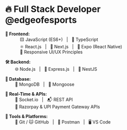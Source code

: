 # 🔥 Full Stack Developer @edgeofesports

**🚀 Frontend:**  
&nbsp;&nbsp;&nbsp;&nbsp;&nbsp;&nbsp;&nbsp;&nbsp;&nbsp;&nbsp;&nbsp;&nbsp;🟨 JavaScript (ES6+) &nbsp;&nbsp;|&nbsp;&nbsp; 🔷 TypeScript  
&nbsp;&nbsp;&nbsp;&nbsp;&nbsp;&nbsp;&nbsp;&nbsp;&nbsp;&nbsp;&nbsp;&nbsp;⚛️ React.js &nbsp;&nbsp;|&nbsp;&nbsp; 🧭 Next.js &nbsp;&nbsp;|&nbsp;&nbsp; 📱 Expo (React Native)  
&nbsp;&nbsp;&nbsp;&nbsp;&nbsp;&nbsp;&nbsp;&nbsp;&nbsp;&nbsp;&nbsp;&nbsp;🎨 Responsive UI/UX Principles

**🛠️ Backend:**  
&nbsp;&nbsp;&nbsp;&nbsp;&nbsp;&nbsp;&nbsp;&nbsp;🌐 Node.js &nbsp;&nbsp;|&nbsp;&nbsp; 🚂 Express.js &nbsp;&nbsp;|&nbsp;&nbsp; 🧭 NestJS

**💾 Database:**  
&nbsp;&nbsp;&nbsp;&nbsp;&nbsp;&nbsp;&nbsp;&nbsp;🍃 MongoDB &nbsp;&nbsp;|&nbsp;&nbsp; 🔗 Mongoose

**📡 Real-Time & APIs:**  
&nbsp;&nbsp;&nbsp;&nbsp;&nbsp;&nbsp;&nbsp;&nbsp;💬 Socket.io &nbsp;&nbsp;|&nbsp;&nbsp; 📬 REST API  
&nbsp;&nbsp;&nbsp;&nbsp;&nbsp;&nbsp;&nbsp;&nbsp;💸 Razorpay & UPI Payment Gateway APIs

**🧰 Tools & Platforms:**  
&nbsp;&nbsp;&nbsp;&nbsp;&nbsp;&nbsp;&nbsp;&nbsp;🔧 Git / 🐱 GitHub &nbsp;&nbsp;|&nbsp;&nbsp; 🧪 Postman &nbsp;&nbsp;|&nbsp;&nbsp; 🖥️ VS Code

<!--
**dev-dheerajthakur/dev-dheerajthakur** is a ✨ _special_ ✨ repository because its `README.md` (this file) appears on your GitHub profile.

Here are some ideas to get you started:

- 🔭 I’m currently working on ...
- 🌱 I’m currently learning ...
- 👯 I’m looking to collaborate on ...
- 🤔 I’m looking for help with ...
- 💬 Ask me about ...
- 📫 How to reach me: ...
- 😄 Pronouns: ...
- ⚡ Fun fact: ...
-->
